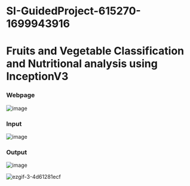 # SI-GuidedProject-615270-1699943916

# Fruits and Vegetable Classification and Nutritional analysis using InceptionV3

### Webpage
![image](https://github.com/smartinternz02/SI-GuidedProject-615270-1699943916/assets/88961945/b13a8807-f2ae-4c73-abe3-d5f47a504b35)

### Input 

![image](https://github.com/smartinternz02/SI-GuidedProject-615270-1699943916/assets/88961945/570cc6be-ef4d-430c-a5c8-8ca63ff38f33)

### Output

![image](https://github.com/smartinternz02/SI-GuidedProject-615270-1699943916/assets/88961945/df58558d-0ad7-4613-b513-b9747feeec5a)

![ezgif-3-4d61281ecf](https://github.com/AjayK47/Fruits-vegetables-Classification-and-Nutrition-analysisusing-Inception-V3/assets/88961945/404615ce-6b7f-45f1-b0d5-64b0e68b42b7)




